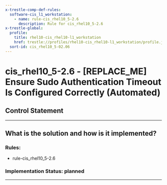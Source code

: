 ```yaml
---
x-trestle-comp-def-rules:
  software-cis_l1_workstation:
    - name: rule-cis_rhel10_5-2.6
      description: Rule for cis_rhel10_5-2.6
x-trestle-global:
  profile:
    title: rhel10-cis_rhel10-l1_workstation
    href: trestle://profiles/rhel10-cis_rhel10-l1_workstation/profile.json
  sort-id: cis_rhel10_5-02.06
---
```


# cis_rhel10_5-2.6 - \[REPLACE_ME\] Ensure Sudo Authentication Timeout Is Configured Correctly (Automated)

## Control Statement

______________________________________________________________________

## What is the solution and how is it implemented?

<!-- For implementation status enter one of: implemented, partial, planned, alternative, not-applicable -->

<!-- Note that the list of rules under ### Rules: is read-only and changes will not be captured after assembly to JSON -->

<!-- Add control implementation description here for control: cis_rhel10_5-2.6 -->

### Rules:

  - rule-cis_rhel10_5-2.6

### Implementation Status: planned

______________________________________________________________________
